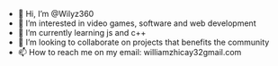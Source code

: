 - 👋 Hi, I’m @Wilyz360
- 👀 I’m interested in video games, software and web development
- 🌱 I’m currently learning js and c++
- 💞️ I’m looking to collaborate on projects that benefits the community
- 📫 How to reach me on my email: williamzhicay32gmail.com

<!---
Wilyz360/Wilyz360 is a ✨ special ✨ repository because its `README.md` (this file) appears on your GitHub profile.
You can click the Preview link to take a look at your changes.
--->
